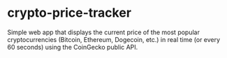 # crypto-price-tracker
Simple web app that displays the current price of the most popular cryptocurrencies (Bitcoin, Ethereum, Dogecoin, etc.) in real time (or every 60 seconds) using the CoinGecko public API.
